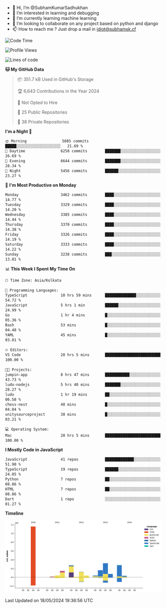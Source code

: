 - 👋 Hi, I’m @SubhamKumarSadhukhan
- 👀 I’m interested in learning and debugging
- 🌱 I’m currently learning machine learning
- 💞️ I’m looking to collaborate on any project based on python and django
- 📫 How to reach me ?
      Just drop a mail in idiot@subhamsk.cf

<!---
SubhamKumarSadhukhan/SubhamKumarSadhukhan is a ✨ special ✨ repository because its `README.md` (this file) appears on your GitHub profile.
You can click the Preview link to take a look at your changes.
--->


<!--START_SECTION:waka-->
![Code Time](http://img.shields.io/badge/Code%20Time-2%2C197%20hrs%2019%20mins-blue)

![Profile Views](http://img.shields.io/badge/Profile%20Views-0-blue)

![Lines of code](https://img.shields.io/badge/From%20Hello%20World%20I%27ve%20Written-2.7%20million%20lines%20of%20code-blue)

**🐱 My GitHub Data** 

> 📦 351.7 kB Used in GitHub's Storage 
 > 
> 🏆 6,643 Contributions in the Year 2024
 > 
> 🚫 Not Opted to Hire
 > 
> 📜 25 Public Repositories 
 > 
> 🔑 38 Private Repositories 
 > 
**I'm a Night 🦉** 

```text
🌞 Morning                5085 commits        █████░░░░░░░░░░░░░░░░░░░░   21.69 % 
🌆 Daytime                6258 commits        ███████░░░░░░░░░░░░░░░░░░   26.69 % 
🌃 Evening                6644 commits        ███████░░░░░░░░░░░░░░░░░░   28.34 % 
🌙 Night                  5456 commits        ██████░░░░░░░░░░░░░░░░░░░   23.27 % 
```
📅 **I'm Most Productive on Monday** 

```text
Monday                   3462 commits        ████░░░░░░░░░░░░░░░░░░░░░   14.77 % 
Tuesday                  3329 commits        ████░░░░░░░░░░░░░░░░░░░░░   14.20 % 
Wednesday                3385 commits        ████░░░░░░░░░░░░░░░░░░░░░   14.44 % 
Thursday                 3370 commits        ████░░░░░░░░░░░░░░░░░░░░░   14.38 % 
Friday                   3326 commits        ████░░░░░░░░░░░░░░░░░░░░░   14.19 % 
Saturday                 3333 commits        ████░░░░░░░░░░░░░░░░░░░░░   14.22 % 
Sunday                   3238 commits        ███░░░░░░░░░░░░░░░░░░░░░░   13.81 % 
```


📊 **This Week I Spent My Time On** 

```text
🕑︎ Time Zone: Asia/Kolkata

💬 Programming Languages: 
TypeScript               10 hrs 59 mins      ██████████████░░░░░░░░░░░   54.72 % 
JavaScript               5 hrs 1 min         ██████░░░░░░░░░░░░░░░░░░░   24.99 % 
Go                       1 hr 4 mins         █░░░░░░░░░░░░░░░░░░░░░░░░   05.36 % 
Bash                     53 mins             █░░░░░░░░░░░░░░░░░░░░░░░░   04.48 % 
YAML                     45 mins             █░░░░░░░░░░░░░░░░░░░░░░░░   03.81 % 

🔥 Editors: 
VS Code                  20 hrs 5 mins       █████████████████████████   100.00 % 

🐱‍💻 Projects: 
jumpin-app               8 hrs 47 mins       ███████████░░░░░░░░░░░░░░   43.73 % 
ludo-nodejs              5 hrs 40 mins       ███████░░░░░░░░░░░░░░░░░░   28.27 % 
ludo                     1 hr 19 mins        ██░░░░░░░░░░░░░░░░░░░░░░░   06.58 % 
chess-nest               48 mins             █░░░░░░░░░░░░░░░░░░░░░░░░   04.04 % 
unitysourceproject       38 mins             █░░░░░░░░░░░░░░░░░░░░░░░░   03.21 % 

💻 Operating System: 
Mac                      20 hrs 5 mins       █████████████████████████   100.00 % 
```

**I Mostly Code in JavaScript** 

```text
JavaScript               41 repos            █████████████░░░░░░░░░░░░   51.90 % 
TypeScript               19 repos            ██████░░░░░░░░░░░░░░░░░░░   24.05 % 
Python                   7 repos             ██░░░░░░░░░░░░░░░░░░░░░░░   08.86 % 
HTML                     7 repos             ██░░░░░░░░░░░░░░░░░░░░░░░   08.86 % 
Dart                     1 repo              ░░░░░░░░░░░░░░░░░░░░░░░░░   01.27 % 
```



**Timeline**

![Lines of Code chart](https://raw.githubusercontent.com/SubhamKumarSadhukhan/SubhamKumarSadhukhan/main/assets/bar_graph.png)


 Last Updated on 18/05/2024 19:36:56 UTC
<!--END_SECTION:waka-->

